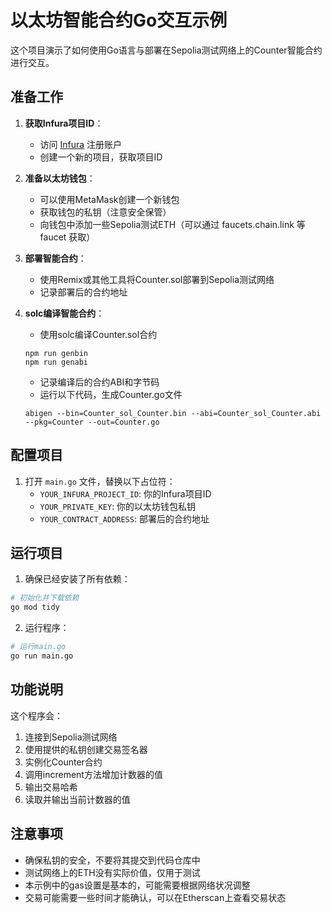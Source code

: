 # 以太坊智能合约Go交互示例

这个项目演示了如何使用Go语言与部署在Sepolia测试网络上的Counter智能合约进行交互。

## 准备工作

1. **获取Infura项目ID**：
   - 访问 [Infura](https://infura.io/) 注册账户
   - 创建一个新的项目，获取项目ID

2. **准备以太坊钱包**：
   - 可以使用MetaMask创建一个新钱包
   - 获取钱包的私钥（注意安全保管）
   - 向钱包中添加一些Sepolia测试ETH（可以通过 faucets.chain.link 等 faucet 获取）

3. **部署智能合约**：
   - 使用Remix或其他工具将Counter.sol部署到Sepolia测试网络
   - 记录部署后的合约地址

3. **solc编译智能合约**：
   - 使用solc编译Counter.sol合约
   ```
   npm run genbin
   npm run genabi
   ```
   - 记录编译后的合约ABI和字节码
   - 运行以下代码，生成Counter.go文件
   ```
   abigen --bin=Counter_sol_Counter.bin --abi=Counter_sol_Counter.abi --pkg=Counter --out=Counter.go
   ```

## 配置项目

1. 打开 `main.go` 文件，替换以下占位符：
   - `YOUR_INFURA_PROJECT_ID`: 你的Infura项目ID
   - `YOUR_PRIVATE_KEY`: 你的以太坊钱包私钥
   - `YOUR_CONTRACT_ADDRESS`: 部署后的合约地址

## 运行项目

1. 确保已经安装了所有依赖：
```bash
# 初始化并下载依赖
go mod tidy
```

2. 运行程序：
```bash
# 运行main.go
go run main.go
```

## 功能说明

这个程序会：
1. 连接到Sepolia测试网络
2. 使用提供的私钥创建交易签名器
3. 实例化Counter合约
4. 调用increment方法增加计数器的值
5. 输出交易哈希
6. 读取并输出当前计数器的值

## 注意事项

- 确保私钥的安全，不要将其提交到代码仓库中
- 测试网络上的ETH没有实际价值，仅用于测试
- 本示例中的gas设置是基本的，可能需要根据网络状况调整
- 交易可能需要一些时间才能确认，可以在Etherscan上查看交易状态